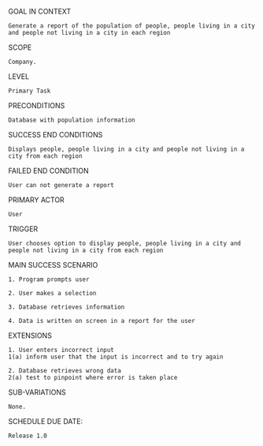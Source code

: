 GOAL IN CONTEXT

	Generate a report of the population of people, people living in a city and people not living in a city in each region

SCOPE

	Company.

LEVEL

	Primary Task

PRECONDITIONS

	Database with population information

SUCCESS END CONDITIONS

	Displays people, people living in a city and people not living in a city from each region

FAILED END CONDITION

	User can not generate a report

PRIMARY ACTOR

	User

TRIGGER

	User chooses option to display people, people living in a city and people not living in a city from each region

MAIN SUCCESS SCENARIO

	1. Program prompts user

	2. User makes a selection

	3. Database retrieves information

	4. Data is written on screen in a report for the user

EXTENSIONS

	1. User enters incorrect input
	1(a) inform user that the input is incorrect and to try again

	2. Database retrieves wrong data
	2(a) test to pinpoint where error is taken place

SUB-VARIATIONS

	None.

SCHEDULE DUE DATE:

	Release 1.0

